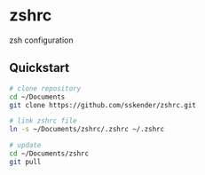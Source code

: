 # zshrc

zsh configuration

## Quickstart

```bash
# clone repository
cd ~/Documents
git clone https://github.com/sskender/zshrc.git

# link zshrc file
ln -s ~/Documents/zshrc/.zshrc ~/.zshrc

# update
cd ~/Documents/zshrc
git pull
```

